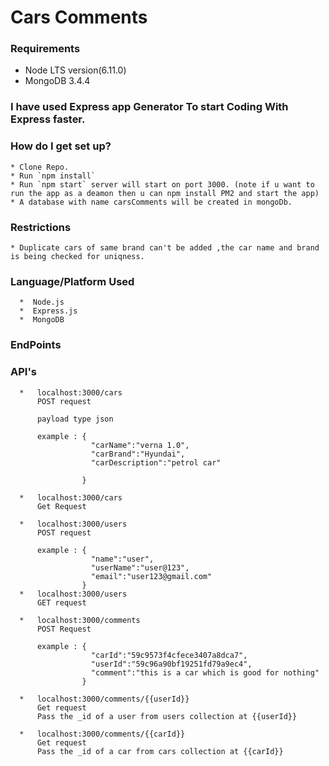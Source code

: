 # Cars Comments
   
### Requirements ###

 * Node LTS version(6.11.0) 
 * MongoDB 3.4.4
 
### I have used Express app Generator To start Coding With Express faster.
 
### How do I get set up? ###
    * Clone Repo.
    * Run `npm install` 
    * Run `npm start` server will start on port 3000. (note if u want to run the app as a deamon then u can npm install PM2 and start the app)
    * A database with name carsComments will be created in mongoDb.
    
### Restrictions
    * Duplicate cars of same brand can't be added ,the car name and brand is being checked for uniqness.


### Language/Platform Used ### 
      *  Node.js
      *  Express.js
      *  MongoDB

         
 ### EndPoints
  ### API's
      *   localhost:3000/cars 
          POST request 

          payload type json 

          example : {
                      "carName":"verna 1.0",
                      "carBrand":"Hyundai",
                      "carDescription":"petrol car"
                      
                    }    
      
      *   localhost:3000/cars
          Get Request
      
      *   localhost:3000/users
          POST request

          example : {
                      "name":"user",
                      "userName":"user@123",
                      "email":"user123@gmail.com"
                    }
      *   localhost:3000/users
          GET request

      *   localhost:3000/comments
          POST Request

          example : {
                      "carId":"59c9573f4cfece3407a8dca7",
                      "userId":"59c96a90bf19251fd79a9ec4",
                      "comment":"this is a car which is good for nothing"
                    }

      *   localhost:3000/comments/{{userId}}
          Get request
          Pass the _id of a user from users collection at {{userId}} 

      *   localhost:3000/comments/{{carId}}
          Get request    
          Pass the _id of a car from cars collection at {{carId}} 

